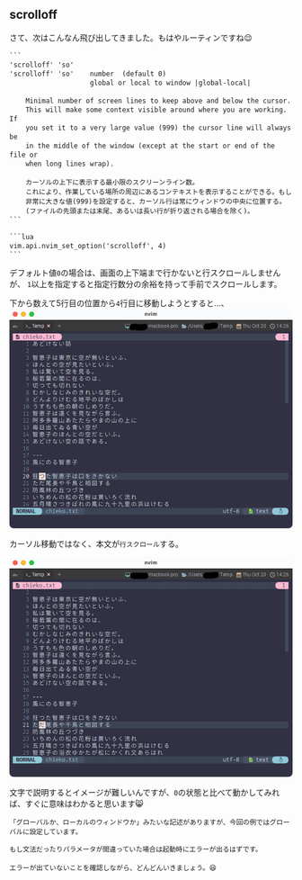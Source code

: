 ## scrolloff

さて、次はこんなん飛び出してきました。もはやルーティンですね😌

~~~admonish info title=":h scrolloff"
```
'scrolloff' 'so'
'scrolloff' 'so'    number	(default 0)
	                global or local to window |global-local|

	Minimal number of screen lines to keep above and below the cursor.
	This will make some context visible around where you are working.  If
	you set it to a very large value (999) the cursor line will always be
	in the middle of the window (except at the start or end of the file or
	when long lines wrap).

	カーソルの上下に表示する最小限のスクリーンライン数。
	これにより、作業している場所の周辺にあるコンテキストを表示することができる。もし
	非常に大きな値(999)を設定すると、カーソル行は常にウィンドウの中央に位置する。
    (ファイルの先頭または末尾、あるいは長い行が折り返される場合を除く)。
```
~~~

~~~admonish example title="options.lua"
```lua
vim.api.nvim_set_option('scrolloff', 4)
```
~~~

デフォルト値`0`の場合は、画面の上下端まで行かないと行スクロールしませんが、
`1`以上を指定すると指定行数分の余裕を持って手前でスクロールします。

下から数えて5行目の位置から`4`行目に移動しようとすると...、
![scrolloff1.png](img/scrolloff1.png)

カーソル移動ではなく、本文が`行スクロール`する。

![scrolloff2.png](img/scrolloff2.png)

文字で説明するとイメージが難しいんですが、`0`の状態と比べて動かしてみれば、すぐに意味はわかると思います😸

```admonish note
「グローバルか、ローカルのウィンドウか」みたいな記述がありますが、今回の例ではグローバルに設定しています。
```

```admonish success
もし文法だったりパラメータが間違っていた場合は起動時にエラーが出るはずです。

エラーが出ていないことを確認しながら、どんどんいきましょう。😆
```
